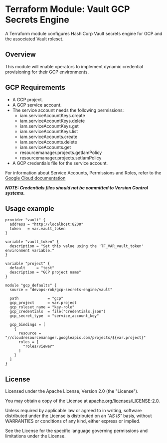 # Terraform Module: Vault GCP Secrets Engine

A Terraform module configures HashiCorp Vault secrets engine for GCP and the associated Vault roleset.  

## Overview 

This module will enable operators to implement dynamic credential provisioning for their GCP environments.

## GCP Requirements

- A GCP project.
- A GCP service account.
- The service account needs the following permissions:
    - iam.serviceAccountKeys.create
    - iam.serviceAccountKeys.delete
    - iam.serviceAccountKeys.get
    - iam.serviceAccountKeys.list
    - iam.serviceAccounts.create
    - iam.serviceAccounts.delete
    - iam.serviceAccounts.get
    - resourcemanager.projects.getIamPolicy
    - resourcemanager.projects.setIamPolicy
- A GCP credentials file for the service account.

For information about Service Accounts, Permissions and Roles, refer to the [Google Cloud documentation](https://cloud.google.com/iam/docs/creating-managing-service-accounts)

***NOTE: Credentials files should not be committed to Version Control systems.***

## Usage example

```hcl
provider "vault" {
  address = "http://localhost:8200"
  token   = var.vault_token
}

variable "vault_token" {
  description = "Set this value using the 'TF_VAR_vault_token' environment variable."
}

variable "project" {
  default     = "test"
  description = "GCP project name"
}

module "gcp_defaults" {
  source = "devops-rob/gcp-secrets-engine/vault"

  path             = "gcp"
  gcp_project      = var.project
  gcp_roleset_name = "key-role"
  gcp_credentials  = file("credentials.json")
  gcp_secret_type  = "service_account_key"

  gcp_bindings = [
    {
      resource = "//cloudresourcemanager.googleapis.com/projects/${var.project}"
      roles = [
        "roles/viewer"
      ]
    }
  ]
}
```

## License

Licensed under the Apache License, Version 2.0 (the "License").

You may obtain a copy of the License at [apache.org/licenses/LICENSE-2.0](http://www.apache.org/licenses/LICENSE-2.0).

Unless required by applicable law or agreed to in writing, software distributed under the License is distributed on an _"AS IS"_ basis, without WARRANTIES or conditions of any kind, either express or implied.

See the License for the specific language governing permissions and limitations under the License.